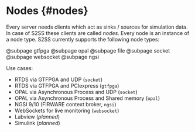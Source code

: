 # Nodes {#nodes}

Every server needs clients which act as sinks / sources for simulation data. In case of S2SS these clients are called _nodes_.
Every node is an instance of a node type. S2SS currently supports the following node types:

@subpage gtfpga
@subpage opal
@subpage file
@subpage socket
@subpage websocket
@subpage ngsi

Use cases:

 - RTDS via GTFPGA and UDP (`socket`)
 - RTDS via GTFPGA and PCIexpress (`gtfpga`)
 - OPAL via Asynchronous Process and UDP (`socket`)
 - OPAL via Asynchronous Process and Shared memory (`opal`)
 - NGSI 9/10 (FIRWARE context broker, `ngsi`)
 - WebSockets for live monitoring (`websocket`)
 - Labview (*planned*)
 - Simulink (*planned*)

